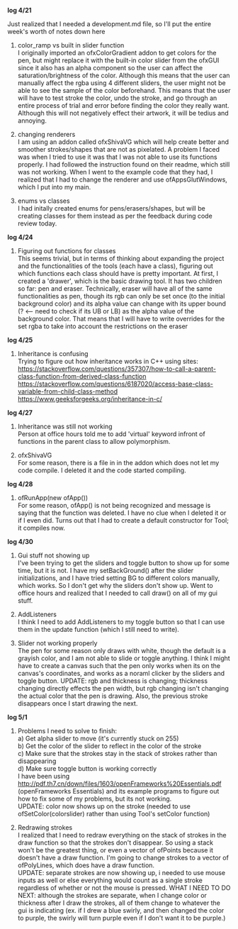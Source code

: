 **log 4/21**    

Just realized that I needed a development.md file, so I'll put the entire week's worth of notes down here

1. color_ramp vs built in slider function  
  I originally imported an ofxColorGradient addon to get colors for the pen, but might replace it with the built-in color slider from the ofxGUI since it also has an alpha component so the user can affect the saturation/brightness of the color.  Although this means that the user can manually affect the rgba using 4 different sliders, the user might not be able to see the sample of the color beforehand.  This means that the user will have to test stroke the color, undo the stroke, and go through an entire process of trial and error before finding the color they really want.  Although this will not negatively effect their artwork, it will be tedius and annoying.

2. changing renderers  
  I am using an addon called ofxShivaVG which will help create better and smoother strokes/shapes that are not as pixelated.  A problem I faced was when I tried to use it was that I was not able to use its functions properly.  I had followed the instruction found on their readme, which still was not working.  When I went to the example code that they had, I realized that I had to change the renderer and use ofAppsGlutWindows, which I put into my main.
 
3. enums vs classes  
  I had initally created enums for pens/erasers/shapes, but will be creating classes for them instead as per the feedback during code review today.

**log 4/24**  
1. Figuring out functions for classes  
  This seems trivial, but in terms of thinking about expanding the project and the functionalities of the tools (each have a class), figuring out which functions each class should have is pretty important.  At first, I created a 'drawer', which is the basic drawing tool.  It has two children so far: pen and eraser.  Technically, eraser will have all of the same functionalities as pen, though its rgb can only be set once (to the initial background color) and its alpha value can change with its upper bound (? <-- need to check if its UB or LB) as the alpha value of the background color. That means that I will have to write overrides for the set rgba to take into account the restrictions on the eraser 

**log 4/25**
1. Inheritance is confusing  
  Trying to figure out how inheritance works in C++ using sites:  
  https://stackoverflow.com/questions/357307/how-to-call-a-parent-class-function-from-derived-class-function  
  https://stackoverflow.com/questions/6187020/access-base-class-variable-from-child-class-method  
  https://www.geeksforgeeks.org/inheritance-in-c/  
  
**log 4/27**
1. Inheritance was still not working  
  Person at office hours told me to add 'virtual' keyword infront of functions in the parent class to allow polymorphism.  
  
2. ofxShivaVG  
  For some reason, there is a file in in the addon which does not let my code compile.  I deleted it and the code started compiling.
  
**log 4/28**  
1. ofRunApp(new ofApp())  
  For some reason, ofApp() is not being recognized and message is saying that the function was deleted.  I have no clue when I deleted it or if I even did.  Turns out that I had to create a default constructor for Tool; it compiles now.

**log 4/30**  
1. Gui stuff not showing up  
  I've been trying to get the sliders and toggle button to show up for some time, but it is not.  I have my setBackGround() after the slider initializations, and I have tried setting BG to different colors manually, which works.  So I don't get why the sliders don't show up. Went to office hours and realized that I needed to call draw() on all of my gui stuff.

2. AddListeners  
  I think I need to add AddListeners to my toggle button so that I can use them in the update function (which I still need to write).   

3. Slider not working properly  
  The pen for some reason only draws with white, though the default is a grayish color, and I am not able to slide or toggle anything.  I think I might have to create a canvas such that the pen only works when its on the canvas's coordinates, and works as a noraml clicker by the sliders and toggle button.
  UPDATE:  rgb and thickness is changing; thickness changing directly effects the pen width, but rgb changing isn't changing the actual color that the pen is drawing.  Also, the previous stroke disappears once I start drawing the next.
  
**log 5/1**  
1. Problems I need to solve to finish:  
    a) Get alpha slider to move (it's currently stuck on 255)  
    b) Get the color of the slider to reflect in the color of the stroke  
    c) Make sure that the strokes stay in the stack of strokes rather than disappearing  
    d) Make sure toggle button is working correctly  
I have been using http://pdf.th7.cn/down/files/1603/openFrameworks%20Essentials.pdf (openFrameworks Essentials) and its example programs to figure out how to fix some of my problems, but its not working.  
  UPDATE: color now shows up on the stroke (needed to use ofSetColor(colorslider) rather than using Tool's setColor function) 
  
2. Redrawing strokes  
  I realized that I need to redraw everything on the stack of strokes in the draw function so that the strokes don't disappear.  So using a stack won't be the greatest thing, or even a vector of ofPoints because it doesn't have a draw function.  I'm going to change strokes to a vector of ofPolyLines, which does have a draw function.  
  UPDATE: separate strokes are now showing up, i needed to use mouse inputs as well or else everything would count as a single stroke regardless of whether or not the mouse is pressed.  WHAT I NEED TO DO NEXT: although the strokes are separate, when I change color or thickness after I draw the strokes, all of them change to whatever the gui is indicating (ex. if I drew a blue swirly, and then changed the color to purple, the swirly will turn purple even if I don't want it to be purple.)
